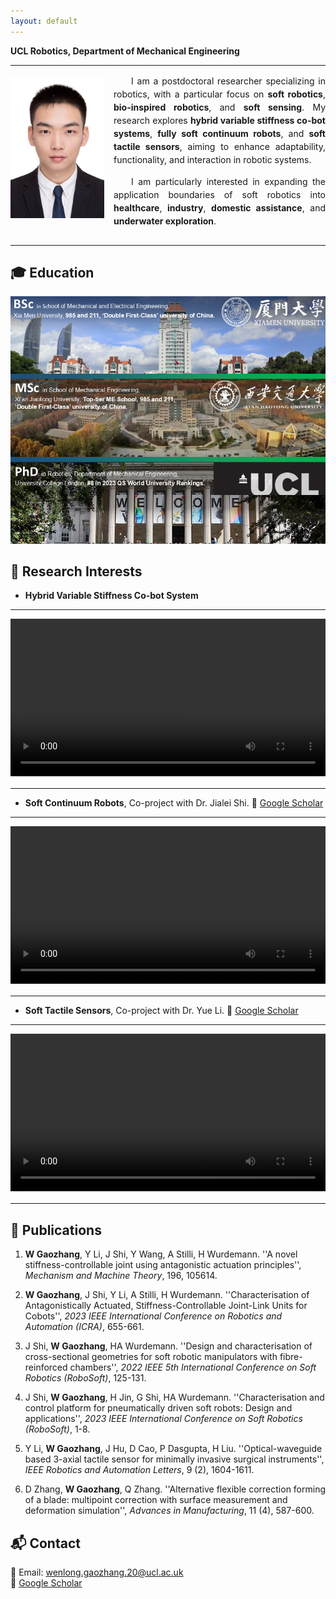 ```yaml
---
layout: default
---
```


<!--# Dr. Wenlong Goazhang-->
**UCL Robotics, Department of Mechanical Engineering**

---
<div style="max-width: 1000px; line-height: 1.5; text-align: justify;">
    <img src="assets/images/ID Photo_Gaozhang Wenlong400600.jpg" 
         alt="Dr. Wenlong Goazhang" 
         width="150" 
         style="float: left; margin: 5px 15px 5px 0; shape-outside: margin-box;">
     <p style="text-indent: 2em;">
        I am a postdoctoral researcher specializing in robotics, with a particular focus on 
        <strong>soft robotics</strong>, <strong>bio-inspired robotics</strong>, and <strong>soft sensing</strong>. 
        My research explores <strong>hybrid variable stiffness co-bot systems</strong>, 
        <strong>fully soft continuum robots</strong>, and <strong>soft tactile sensors</strong>, 
        aiming to enhance adaptability, functionality, and interaction in robotic systems.
     </p>
     <p style="text-indent: 2em;">
        I am particularly interested in expanding the application boundaries of soft robotics into 
        <strong>healthcare</strong>, <strong>industry</strong>, <strong>domestic assistance</strong>, and <strong>underwater exploration</strong>.
    </p>
</div>


<!-- 解决问题的关键：清除浮动 -->
<div style="clear: both;"></div>

---


## 🎓 Education
![My Education](assets/images/Research-Summary-Wenlong.png)

## 🔬 Research Interests
- **Hybrid Variable Stiffness Co-bot System**

---

<div style="max-width: 1000px; line-height: 1.5; text-align: justify;">
    <video width="100%" controls>
        <source src="assets/videos/1709911266389.mp4" type="video/mp4">
        Your browser does not support the video tag.
    </video>
</div>

---

- **Soft Continuum Robots**, Co-project with Dr. Jialei Shi. 🔗 [Google Scholar](https://scholar.google.com/citations?user=6wK9sHEAAAAJ&hl=zh-CN)  

---

<div style="max-width: 1000px; line-height: 1.5; text-align: justify;">
    <video width="100%" controls>
        <source src="assets/videos/2月27日(1).mp4" type="video/mp4">
        Your browser does not support the video tag.
    </video>
</div>

---

- **Soft Tactile Sensors**, Co-project with Dr. Yue Li. 🔗 [Google Scholar](https://scholar.google.co.uk/citations?hl=en&user=H63EvncAAAAJ)

---

<div style="max-width: 1000px; line-height: 1.5; text-align: justify;">
    <video width="100%" controls>
        <source src="assets/videos/1709045804558.mp4" type="video/mp4">
        Your browser does not support the video tag.
    </video>
</div>

---

## 📄 Publications
1. **W Gaozhang**, Y Li, J Shi, Y Wang, A Stilli, H Wurdemann. ''A novel stiffness-controllable joint using antagonistic actuation principles'', _Mechanism and Machine Theory_, 196, 105614.

3. **W Gaozhang**, J Shi, Y Li, A Stilli, H Wurdemann. ''Characterisation of Antagonistically Actuated, Stiffness-Controllable Joint-Link Units for Cobots'', _2023 IEEE International Conference on Robotics and Automation (ICRA)_, 655-661.

4. J Shi, **W Gaozhang**, HA Wurdemann. ''Design and characterisation of cross-sectional geometries for soft robotic manipulators with fibre-reinforced chambers'', _2022 IEEE 5th International Conference on Soft Robotics (RoboSoft)_, 125-131.

6. J Shi, **W Gaozhang**, H Jin, G Shi, HA Wurdemann. ''Characterisation and control platform for pneumatically driven soft robots: Design and applications'', _2023 IEEE International Conference on Soft Robotics (RoboSoft)_, 1-8.

7. Y Li, **W Gaozhang**, J Hu, D Cao, P Dasgupta, H Liu. ''Optical-waveguide based 3-axial tactile sensor for minimally invasive surgical instruments'', _IEEE Robotics and Automation Letters_, 9 (2), 1604-1611.

8. D Zhang, **W Gaozhang**, Q Zhang. ''Alternative flexible correction forming of a blade: multipoint correction with surface measurement and deformation simulation'', _Advances in Manufacturing_, 11 (4), 587-600.


## 📬 Contact
📧 Email: wenlong.gaozhang.20@ucl.ac.uk  
🔗 [Google Scholar](https://scholar.google.ca/citations?user=vhKVcqsAAAAJ&hl=en)  
